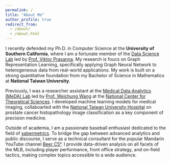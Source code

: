 ```yaml
---
permalink: /
title: "About Me"
author_profile: true
redirect_from: 
  - /about/
  - /about.html
---
```


I recently defended my Ph.D. in Computer Science at the **University of Southern California**, where I am a fortunate member of the [Data Science Lab](https://dslab.usc.edu/) led by [Prof. Viktor Prasanna](https://sites.usc.edu/prasanna/). My research is foucs on Graph Representation Learning, specifically applying Graph Neural Network to heterogeneous data from real-world applications. My work is built on a strong quantitative foundation from my Bachelor of Science in Mathematics at **National Taiwan University**.

Previously, I was a researcher assistant at the [Medical Data Analytics (MeDA) Lab](https://www.medalab.ai/) led by [Prof. Weichung Wang](https://www.wwang.info/) at the [National Center for Theoretical Sciences](https://ncts.ntu.edu.tw/). I developed machine learning models for medical imaging, collaboarted with the [National Taiwan University Hospital](https://www.ntuh.gov.tw/) on prostate cancer histopathology image classification as a key component of precision medicine.

Outside of academia, I am a passionate baseball enthusiast dedicated to the field of [sabermetrics](https://sabr.org/sabermetrics/). To bridge the gap between advanced analytics and public discourse, I serve as a technical consultant for the popular Mandarin YouTube channel [Beer C5°](https://www.youtube.com/@beerc5tw). I provide data-driven analysis on all facets of the MLB, including player performance, front office strategy, and on-field tactics, making complex topics accessible to a wide audience.